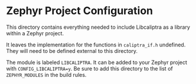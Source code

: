 # Zephyr Project Configuration

This directory contains everything needed to include Libcaliptra as a library
within a Zephyr project.

It leaves the implementation for the functions in `caliptra_if.h` undefined. They
will need to be defined external to this directory.

The module is labeled `LIBCALIPTRA`. It can be added to your Zephyr project with
`CONFIG_LIBCALIPTRA=y`. Be sure to add this directory to the list of
`ZEPHYR_MODULES` in the build rules.
